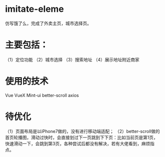 # imitate-eleme
仿写饿了么，完成了外卖主页，城市选择页。
# 主要包括：
（1）定位功能
（2）城市选择
（3）搜索地址
（4）展示地址附近商家

# 使用的技术
Vue
VueX
Mint-ui
better-scroll
axios

# 待优化
（1）页面布局是以iPhone7做的，没有进行移动端适配；
（2）better-scroll做的首页轮播图，滑动过快时，会直接划过下一页跳到下下页：比如当前页是第1页，快速滑动一下，会跳到第3页，各种尝试后都没有解决，若有大佬看到，麻烦指点。
